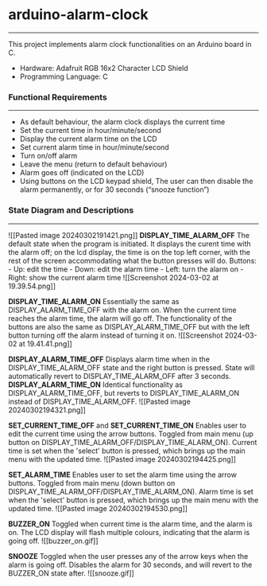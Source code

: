 # arduino-alarm-clock
---
This project implements alarm clock functionalities on an Arduino board in C.

- Hardware: Adafruit RGB 16x2 Character LCD Shield
- Programming Language: C

### Functional Requirements
---
- As default behaviour, the alarm clock displays the current time
- Set the current time in hour/minute/second
- Display the current alarm time on the LCD
- Set current alarm time in hour/minute/second
- Turn on/off alarm
- Leave the menu (return to default behaviour)
- Alarm goes off (indicated on the LCD)
- Using buttons on the LCD keypad shield, The user can then disable the alarm permanently, or for 30 seconds (“snooze function”)

### State Diagram and Descriptions
---
![[Pasted image 20240302191421.png]]
**DISPLAY_TIME_ALARM_OFF** 
	The default state when the program is initiated. 
	It displays the curent time with the alarm off; on the lcd display, the time is on the top left corner, with the rest of the screen accommodating what the button presses will do.
	Buttons:
	- Up: edit the time
	- Down: edit the alarm time
	- Left: turn the alarm on
	- Right: show the current alarm time
	![[Screenshot 2024-03-02 at 19.39.54.png]]

**DISPLAY_TIME_ALARM_ON** 
	Essentially the same as DISPLAY_ALARM_TIME_OFF with the alarm on. 
	When the current time reaches the alarm time, the alarm will go off. The functionality of the buttons are also the same as DISPLAY_ALARM_TIME_OFF but with the left button turning off the alarm instead of turning it on.
	![[Screenshot 2024-03-02 at 19.41.41.png]]

**DISPLAY_ALARM_TIME_OFF** 
	Displays alarm time when in the DISPLAY_TIME_ALARM_OFF state and the right button is pressed. State will automatically revert to DISPLAY_TIME_ALARM_OFF after 3 seconds.
**DISPLAY_ALARM_TIME_ON** 
	Identical functionality as DISPLAY_ALARM_TIME_OFF, but reverts to DISPLAY_TIME_ALARM_ON instead of DISPLAY_TIME_ALARM_OFF.
	![[Pasted image 20240302194321.png]]

**SET_CURRENT_TIME_OFF** and **SET_CURRENT_TIME_ON**
	Enables user to edit the current time using the arrow buttons.
	Toggled from main menu (up button on DISPLAY_TIME_ALARM_OFF/DISPLAY_TIME_ALARM_ON).
	Current time is set when the 'select' button is pressed, which brings up the main menu with the updated time.
	![[Pasted image 20240302194425.png]]

**SET_ALARM_TIME**
	Enables user to set the alarm time using the arrow buttons.
	Toggled from main menu (down button on DISPLAY_TIME_ALARM_OFF/DISPLAY_TIME_ALARM_ON).
	Alarm time is set when the 'select' button is pressed, which brings up the main menu with the updated time.
	![[Pasted image 20240302194530.png]]

**BUZZER_ON**
	Toggled when current time is the alarm time, and the alarm is on. 
	The LCD display will flash multiple colours, indicating that the alarm is going off.
	![[buzzer_on.gif]]

**SNOOZE**
	Toggled when the user presses any of the arrow keys when the alarm is going off. 
	Disables the alarm for 30 seconds, and will revert to the BUZZER_ON state after.
	![[snooze.gif]]